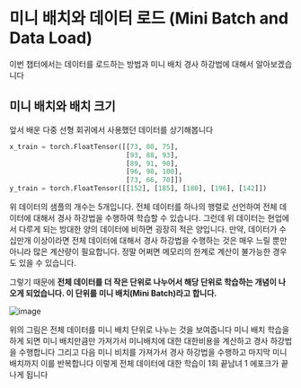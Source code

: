 # 미니 배치와 데이터 로드 (Mini Batch and Data Load)

이번 챕터에서는 데이터를 로드하는 방법과 미니 배치 경사 하강법에 대해서 알아보겠습니다 

## 미니 배치와 배치 크기

앞서 배운 다중 선형 회귀에서 사용했던 데이터를 상기해봅니다

```py
x_train = torch.FloatTensor([[73, 80, 75],
                             [93, 88, 93],
                             [89, 91, 90],
                             [96, 98, 100],
                             [73, 66, 70]])
y_train = torch.FloatTensor([[152], [185], [180], [196], [142]])
```

위 데이터의 샘플의 개수는 5개입니다. 전체 데이터를 하나의 행렬로 선언하여 전체 데이터에 대해서 경사 하강법을 수행하여 학습할 수 있습니다. 
그런데 위 데이터는 현업에서 다루게 되는 방대한 양의 데이터에 비하면 굉장히 적은 양입니다. 
만약, 데이터가 수십만개 이상이라면 전체 데이터에 대해서 경사 하강법을 수행하는 것은 매우 느릴 뿐만 아니라 
많은 계산량이 필요합니다. 정말 어쩌면 메모리의 한계로 계산이 불가능한 경우도 있을 수 있습니다.

그렇기 때문에 **전체 데이터를 더 작은 단위로 나누어서 해당 단위로 학습하는 개념이 나오게 되었습니다.
이 단위를 미니 배치(Mini Batch)라고 합니다.**

![image](https://user-images.githubusercontent.com/80239748/127742437-c3635e95-b51d-4606-9cf0-cd44cfb93d89.png)

위의 그림은 전체 데이터를 미니 배치 단위로 나누는 것을 보여줍니다 미니 배치 학습을 하게 되면 미니 배치만큼만 가져가서 
미니배치에 대한 대한비용을 계산하고 경사 하강법을 수행합니다 그리고 다음 미니 비치를 가져가서 경사 하강법을 수행하고
마지막 미니 배치까지 이를 반복합니다 이렇게 전체 데이터에 대한 학습이 1회 끝남녀 1 에포크가 끝나게 됩니다 







